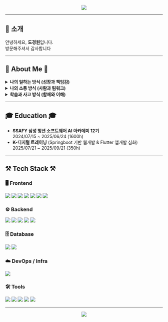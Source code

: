 <p align="center">
  <img src="https://capsule-render.vercel.app/api?type=waving&color=green&height=300&section=header&text=Do%20gyeong%20won&fontSize=70&fontColor=FFFFFF"/>
</p>

---

## 👋 소개
안녕하세요, **도경원**입니다.  
방문해주셔서 감사합니다

---

## 🌟 About Me 🌟

<details>
<summary><strong>나의 일하는 방식 (성장과 책임감)</strong></summary>
책임감 있게 일하고, 이해를 바탕으로 성장합니다.  
끊임없이 배우는 것을 즐기며, 문제를 마주했을 때 해결하는 과정에서 보람을 느낍니다.  
무슨 일이든 끝까지 해내겠다는 자신감과 책임감은 저의 가장 큰 무기입니다.
</details>
<details>
<summary><strong>나의 소통 방식 (사람과 팀워크)</strong></summary>
사람과의 관계를 소중히 여기며, 다양한 팀 프로젝트 속에서도 원활한 소통과 조율을 통해 좋은 결과를 만들어내는 것을 중요하게 생각합니다.
</details>
<details>
<summary><strong>학습과 사고 방식 (함께와 이해)</strong></summary>
혼자 빠르게 가기보단, 함께 멀리 가는 것의 가치를 알고 있습니다.  
단순한 암기보다는 본질을 이해하고 설득하는 능력을 키워가는 개발자입니다.
</details>

---

## 🎓 Education 🎓
- **SSAFY 삼성 청년 소프트웨어 AI 아카데미 12기**  
  2024/07/15 ~ 2025/06/24 (1600h)  
- **K-디지털 트레이닝** (Springboot 기반 웹개발 & Flutter 앱개발 심화)  
  2025/07/21 ~ 2025/09/21 (350h)

---

## ⚒️ Tech Stack ⚒️

### 🖥️ Frontend
<img src="https://img.shields.io/badge/Flutter-02569B?style=flat-square&logo=flutter&logoColor=white"/> <img src="https://img.shields.io/badge/HTML5-E34F26?style=flat-square&logo=html5&logoColor=white"/> <img src="https://img.shields.io/badge/CSS3-1572B6?style=flat-square&logo=css3&logoColor=white"/> <img src="https://img.shields.io/badge/JavaScript-F7DF1E?style=flat-square&logo=javascript&logoColor=black"/> <img src="https://img.shields.io/badge/Vue.js-4FC08D?style=flat-square&logo=vue.js&logoColor=white"/> <img src="https://img.shields.io/badge/Bootstrap-7952B3?style=flat-square&logo=bootstrap&logoColor=white"/> <img src="https://img.shields.io/badge/Kotlin-7F52FF?style=flat-square&logo=kotlin&logoColor=white"/> 

### ⚙️ Backend
<img src="https://img.shields.io/badge/Java-007396?style=flat-square&logo=openjdk&logoColor=white"/> <img src="https://img.shields.io/badge/Python-3776AB?style=flat-square&logo=python&logoColor=white"/> <img src="https://img.shields.io/badge/Spring-6DB33F?style=flat-square&logo=spring&logoColor=white"/> <img src="https://img.shields.io/badge/Spring Boot-6DB33F?style=flat-square&logo=springboot&logoColor=white"/> <img src="https://img.shields.io/badge/Django-092E20?style=flat-square&logo=django&logoColor=white"/>

### 🗄️ Database
<img src="https://img.shields.io/badge/MySQL-4479A1?style=flat-square&logo=mysql&logoColor=white"/> <img src="https://img.shields.io/badge/SQLite-003B57?style=flat-square&logo=sqlite&logoColor=white"/>

### ☁️ DevOps / Infra
<img src="https://img.shields.io/badge/Docker-2496ED?style=flat-square&logo=docker&logoColor=white"/>

### 🛠️ Tools
<img src="https://img.shields.io/badge/GitHub-181717?style=flat-square&logo=github&logoColor=white"/> <img src="https://img.shields.io/badge/GitLab-FC6D26?style=flat-square&logo=gitlab&logoColor=white"/> <img src="https://img.shields.io/badge/Visual Studio Code-007ACC?style=flat-square&logo=visualstudiocode&logoColor=white"/> <img src="https://img.shields.io/badge/IntelliJ IDEA-000000?style=flat-square&logo=intellijidea&logoColor=white"/> <img src="https://img.shields.io/badge/Figma-F24E1E?style=flat-square&logo=figma&logoColor=white"/>

---

<p align="center">
  <img src="https://capsule-render.vercel.app/api?type=waving&color=green&height=200&section=footer"/>
</p>
